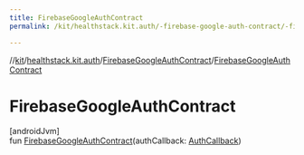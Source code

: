 ```yaml
---
title: FirebaseGoogleAuthContract
permalink: /kit/healthstack.kit.auth/-firebase-google-auth-contract/-firebase-google-auth-contract.html

---
```

//[kit](/kit.html)/[healthstack.kit.auth](../index.html)/[FirebaseGoogleAuthContract](index.html)/[FirebaseGoogleAuthContract](-firebase-google-auth-contract.html)



# FirebaseGoogleAuthContract



[androidJvm]\
fun [FirebaseGoogleAuthContract](-firebase-google-auth-contract.html)(authCallback: [AuthCallback](../-auth-callback/index.html))





